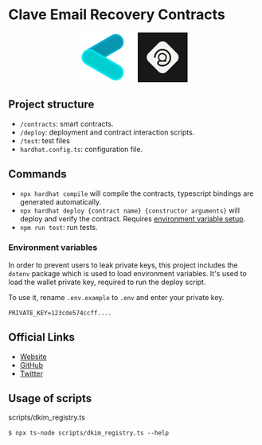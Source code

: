 # Clave Email Recovery Contracts

<p align="center">
  <img src="clave-logo.png" alt="Clave" height="100"/>
  <img src="zk-email-logo.png" alt="ZkEmail" height="100"/>
</p>

## Project structure

- `/contracts`: smart contracts.
- `/deploy`: deployment and contract interaction scripts.
- `/test`: test files
- `hardhat.config.ts`: configuration file.

## Commands

- `npx hardhat compile` will compile the contracts, typescript bindings are generated automatically.
- `npx hardhat deploy {contract name} {constructor arguments}` will deploy and verify the contract. Requires [environment variable setup](#environment-variables).
- `npm run test`: run tests.

### Environment variables

In order to prevent users to leak private keys, this project includes the `dotenv` package which is used to load environment variables. It's used to load the wallet private key, required to run the deploy script.

To use it, rename `.env.example` to `.env` and enter your private key.

```
PRIVATE_KEY=123cde574ccff....
```

## Official Links

- [Website](https://getclave.io/)
- [GitHub](https://github.com/getclave)
- [Twitter](https://twitter.com/getclave)

## Usage of scripts

scripts/dkim_registry.ts

```
$ npx ts-node scripts/dkim_registry.ts --help
```
